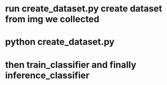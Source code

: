 # run create_dataset.py create dataset from img we collected
# python create_dataset.py


# then train_classifier and finally inference_classifier